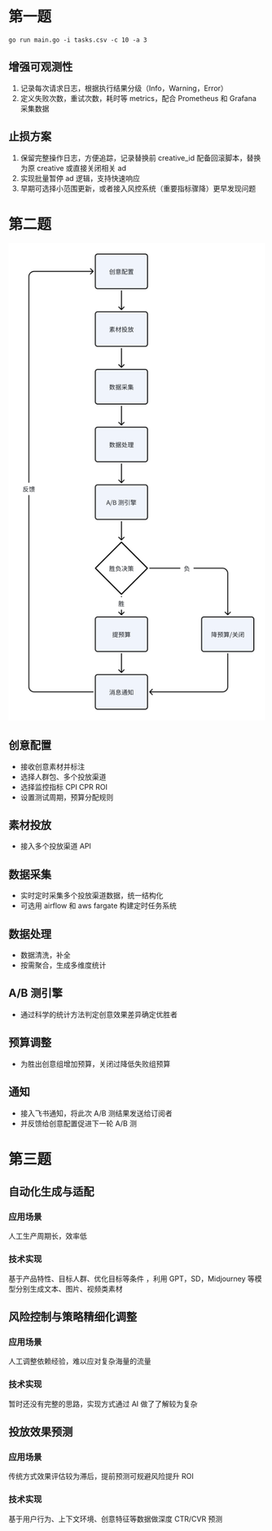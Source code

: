 # 第一题
``` shell
go run main.go -i tasks.csv -c 10 -a 3
```
## 增强可观测性
1. 记录每次请求日志，根据执行结果分级（Info，Warning，Error）
2. 定义失败次数，重试次数，耗时等 metrics，配合 Prometheus 和 Grafana 采集数据
## 止损方案
1. 保留完整操作日志，方便追踪，记录替换前 creative_id 配备回滚脚本，替换为原 creative 或直接关闭相关 ad
2. 实现批量暂停 ad 逻辑，支持快速响应
3. 早期可选择小范围更新，或者接入风控系统（重要指标骤降）更早发现问题
# 第二题
![流程图.png](流程图.png)
## 创意配置
* 接收创意素材并标注
* 选择人群包、多个投放渠道
* 选择监控指标 CPI CPR ROI
* 设置测试周期，预算分配规则
## 素材投放
* 接入多个投放渠道 API
## 数据采集
* 实时定时采集多个投放渠道数据，统一结构化 
* 可选用 airflow 和 aws fargate 构建定时任务系统
## 数据处理
* 数据清洗，补全
* 按需聚合，生成多维度统计
## A/B 测引擎
* 通过科学的统计方法判定创意效果差异确定优胜者
## 预算调整
* 为胜出创意组增加预算，关闭过降低失败组预算
## 通知
* 接入飞书通知，将此次 A/B 测结果发送给订阅者
* 并反馈给创意配置促进下一轮 A/B 测
# 第三题
## 自动化生成与适配
### 应用场景
人工生产周期长，效率低
### 技术实现
基于产品特性、目标人群、优化目标等条件 ，利用 GPT，SD，Midjourney 等模型分别生成文本、图片、视频类素材
## 风险控制与策略精细化调整
### 应用场景
人工调整依赖经验，难以应对复杂海量的流量
### 技术实现
暂时还没有完整的思路，实现方式通过 AI 做了了解较为复杂
## 投放效果预测
### 应用场景
传统方式效果评估较为滞后，提前预测可规避风险提升 ROI
### 技术实现
基于用户行为、上下文环境、创意特征等数据做深度 CTR/CVR 预测